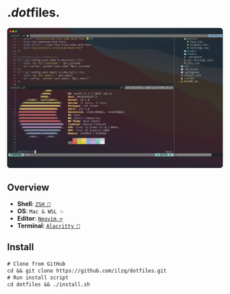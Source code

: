# .*dot*files.

![Screenshot of terminal](images/screenshot.png)

## Overview

- **Shell**: [`ZSH 🚀`](/zsh)
- **OS**: `Mac & WSL ✨`
- **Editor**: [`Neovim ⌨️`](/nvim)
- **Terminal**: [`Alacritty 💨`](/alacritty)

## Install

```shell
# Clone from GitHub
cd && git clone https://github.com/ilzq/dotfiles.git
# Run install script
cd dotfiles && ./install.sh
```
